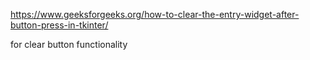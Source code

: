https://www.geeksforgeeks.org/how-to-clear-the-entry-widget-after-button-press-in-tkinter/

for clear button functionality
